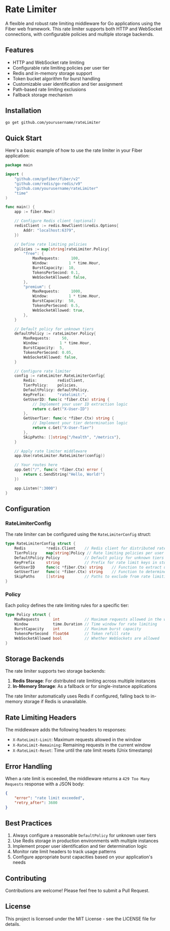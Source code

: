 # Rate Limiter

A flexible and robust rate limiting middleware for Go applications using the Fiber web framework. This rate limiter supports both HTTP and WebSocket connections, with configurable policies and multiple storage backends.

## Features

- HTTP and WebSocket rate limiting
- Configurable rate limiting policies per user tier
- Redis and in-memory storage support
- Token bucket algorithm for burst handling
- Customizable user identification and tier assignment
- Path-based rate limiting exclusions
- Fallback storage mechanism

## Installation

```bash
go get github.com/yourusername/rateLimiter
```

## Quick Start

Here's a basic example of how to use the rate limiter in your Fiber application:

```go
package main

import (
    "github.com/gofiber/fiber/v2"
    "github.com/redis/go-redis/v9"
    "github.com/yourusername/rateLimiter"
    "time"
)

func main() {
    app := fiber.New()

    // Configure Redis client (optional)
    redisClient := redis.NewClient(&redis.Options{
        Addr: "localhost:6379",
    })

    // Define rate limiting policies
    policies := map[string]rateLimiter.Policy{
        "free": {
            MaxRequests:     100,
            Window:         1 * time.Hour,
            BurstCapacity:  10,
            TokensPerSecond: 0.1,
            WebSocketAllowed: false,
        },
        "premium": {
            MaxRequests:     1000,
            Window:         1 * time.Hour,
            BurstCapacity:  50,
            TokensPerSecond: 0.5,
            WebSocketAllowed: true,
        },
    }

    // Default policy for unknown tiers
    defaultPolicy := rateLimiter.Policy{
        MaxRequests:     50,
        Window:         1 * time.Hour,
        BurstCapacity:  5,
        TokensPerSecond: 0.05,
        WebSocketAllowed: false,
    }

    // Configure rate limiter
    config := rateLimiter.RateLimiterConfig{
        Redis:         redisClient,
        TierPolicy:    policies,
        DefaultPolicy: defaultPolicy,
        KeyPrefix:     "ratelimit:",
        GetUserID: func(c *fiber.Ctx) string {
            // Implement your user ID extraction logic
            return c.Get("X-User-ID")
        },
        GetUserTier: func(c *fiber.Ctx) string {
            // Implement your tier determination logic
            return c.Get("X-User-Tier")
        },
        SkipPaths: []string{"/health", "/metrics"},
    }

    // Apply rate limiter middleware
    app.Use(rateLimiter.RateLimiter(config))

    // Your routes here
    app.Get("/", func(c *fiber.Ctx) error {
        return c.SendString("Hello, World!")
    })

    app.Listen(":3000")
}
```

## Configuration

### RateLimiterConfig

The rate limiter can be configured using the `RateLimiterConfig` struct:

```go
type RateLimiterConfig struct {
    Redis         *redis.Client    // Redis client for distributed rate limiting
    TierPolicy    map[string]Policy // Rate limiting policies per user tier
    DefaultPolicy Policy           // Default policy for unknown tiers
    KeyPrefix     string           // Prefix for rate limit keys in storage
    GetUserID     func(c *fiber.Ctx) string    // Function to extract user ID
    GetUserTier   func(c *fiber.Ctx) string    // Function to determine user tier
    SkipPaths     []string         // Paths to exclude from rate limiting
}
```

### Policy

Each policy defines the rate limiting rules for a specific tier:

```go
type Policy struct {
    MaxRequests      int           // Maximum requests allowed in the window
    Window           time.Duration // Time window for rate limiting
    BurstCapacity    int           // Maximum burst capacity
    TokensPerSecond  float64       // Token refill rate
    WebSocketAllowed bool          // Whether WebSockets are allowed
}
```

## Storage Backends

The rate limiter supports two storage backends:

1. **Redis Storage**: For distributed rate limiting across multiple instances
2. **In-Memory Storage**: As a fallback or for single-instance applications

The rate limiter automatically uses Redis if configured, falling back to in-memory storage if Redis is unavailable.

## Rate Limiting Headers

The middleware adds the following headers to responses:

- `X-RateLimit-Limit`: Maximum requests allowed in the window
- `X-RateLimit-Remaining`: Remaining requests in the current window
- `X-RateLimit-Reset`: Time until the rate limit resets (Unix timestamp)

## Error Handling

When a rate limit is exceeded, the middleware returns a `429 Too Many Requests` response with a JSON body:

```json
{
    "error": "rate limit exceeded",
    "retry_after": 3600
}
```

## Best Practices

1. Always configure a reasonable `DefaultPolicy` for unknown user tiers
2. Use Redis storage in production environments with multiple instances
3. Implement proper user identification and tier determination logic
4. Monitor rate limit headers to track usage patterns
5. Configure appropriate burst capacities based on your application's needs

## Contributing

Contributions are welcome! Please feel free to submit a Pull Request.

## License

This project is licensed under the MIT License - see the LICENSE file for details.
